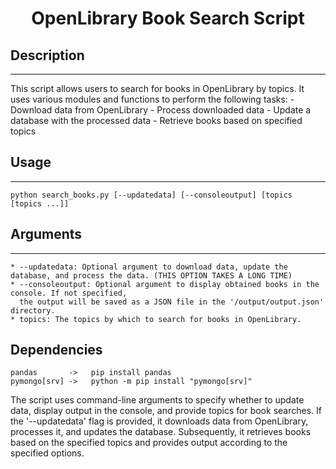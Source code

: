 <h1 align="center">OpenLibrary Book Search Script</h1>


## Description
***
This script allows users to search for books in OpenLibrary by topics. It uses
    various modules and functions to perform the following tasks:
    - Download data from OpenLibrary
    - Process downloaded data
    - Update a database with the processed data
    - Retrieve books based on specified topics



## Usage
***
    python search_books.py [--updatedata] [--consoleoutput] [topics [topics ...]]


## Arguments
***

    * --updatedata: Optional argument to download data, update the database, and process the data. (THIS OPTION TAKES A LONG TIME)
    * --consoleoutput: Optional argument to display obtained books in the console. If not specified,
      the output will be saved as a JSON file in the '/output/output.json' directory.
    * topics: The topics by which to search for books in OpenLibrary.
    
## Dependencies
    pandas       ->   pip install pandas
    pymongo[srv] ->   python -m pip install "pymongo[srv]"


The script uses command-line arguments to specify whether to update data, display output in
the console, and provide topics for book searches. If the '--updatedata' flag is provided, it
downloads data from OpenLibrary, processes it, and updates the database. Subsequently, it retrieves
books based on the specified topics and provides output according to the specified options.
